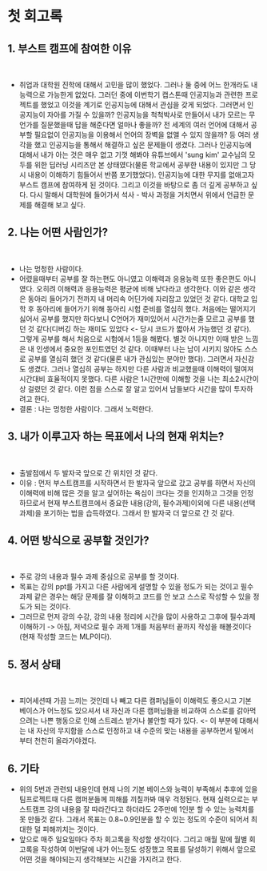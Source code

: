<!--
변셩운 마스터님께서 회고록에 대한 기록을 하면서 남과 비교하지 않고 과거의 자신과 비교하면서 학습하는게 좋다고 추천하셔서 한번 적어보려고 한다.

아래는 슬랙에서 마스터님께서 말한 내용이다.

여러분들이 어떤 사람인지, 오늘 한번 작성해보세요. 나는 어떤 사람이고, 왜 이 과정에 참여했는지, 그리고 나는 어떤 사람이 되고 싶고, 어떤 분야에서 일을 하고싶은지. 내가 현재 알고 있는 지식은 무엇인지?

이 부분을 기반으로 매달 회고해보세요. 이 부분의 변화가 있는지, 어떤 지식이 늘었는지?

살다보면 비교를 하게 되는데, 타인과 비교하는 것보단 과거의 나와 비교를 하면 좋을 것 같습니다. 
-->

# 첫 회고록

## 1. 부스트 캠프에 참여한 이유 
<br>

- 취업과 대학원 진학에 대해서 고민을 많이 했었다. 그러나 둘 중에 어느 한개라도 내 능력으로 가능한게 없었다. 그러던 중에 이번학기 캡스톤때 인공지능과 관련한 프로젝트를 했었고 이것을 계기로 인공지능에 대해서 관심을 갖게 되었다. 그러면서 인공지능이 자아를 가질 수 있을까? 인공지능을 척척박사로 만들어서 내가 모르는 무언가를 질문했을때 답을 해준다면 얼마나 좋을까? 전 세계의 여러 언어에 대해서 공부할 필요없이 인공지능을 이용해서 언어의 장벽을 없앨 수 있지 않을까? 등 여러 생각을 했고 인공지능을 통해서 해결하고 싶은 문제들이 생겼다. 그러나 인공지능에 대해서 내가 아는 것은 매우 없고 기껏 해봐야 유튜브에서 'sung kim' 교수님의 모두를 위한 딥러닝 시리즈만 본 상태였다(물론 학교에서 공부한 내용이 있지만 그 당시 내용이 이해하기 힘들어서 반쯤 포기했었다). 인공지능에 대한 무지를 없애고자 부스트 캠프에 참여하게 된 것이다. 그리고 이것을 바탕으로 좀 더 깊게 공부하고 싶다. 다시 말해서 대학원에 들어가서 석사 - 박사 과정을 거치면서 위에서 언급한 문제를 해결해 보고 싶다.  

## 2. 나는 어떤 사람인가?
<br>

- 나는 멍청한 사람이다. 
- 어렸을때부터 공부를 잘 하는편도 아니였고 이해력과 응용능력 또한 좋은편도 아니였다. 오히려 이해력과 응용능력은 평균에 비해 낮다라고 생각한다. 이와 같은 생각은 동아리 들어가기 전까지 내 머리속 어딘가에 자리잡고 있었던 것 같다. 대학교 입학 후 동아리에 들어가기 위해 동아리 시험 준비를 열심히 했다. 처음에는 떨어지기 싫어서 공부를 했지만 하다보니 C언어가 재미있어서 시간가는줄 모르고 공부를 했던 것 같다(디버깅 하는 재미도 있었다 <- 당시 코드가 짧아서 가능했던 것 같다). 그렇게 공부를 해서 처음으로 시험에서 1등을 해봤다. 별것 아니지만 이때 받은 느낌은 내 인생에서 중요한 포인트였던 것 같다. 이때부터 나는 남이 시키지 않아도 스스로 공부를 열심히 했던 것 같다(물론 내가 관심있는 분야만 했다). 그러면서 자신감도 생겼다. 그러나 열심히 공부는 하지만 다른 사람과 비교했을때 이해력이 떨여져 시간대비 효율적이지 못했다. 다른 사람은 1시간만에 이해할 것을 나는 최소2시간이상 걸렸던 것 같다. 이런 점을 스스로 잘 알고 있어서 남들보다 시간을 많이 투자하려고 한다. 
- 결론 : 나는 멍청한 사람이다. 그래서 노력한다.

## 3. 내가 이루고자 하는 목표에서 나의 현재 위치는?
<br>

- 출발점에서 두 발자국 앞으로 간 위치인 것 같다.
- 이유 : 먼저 부스트캠프를 시작하면서 한 발자국 앞으로 갔고 공부를 하면서 자신의 이해력에 비해 많은 것을 알고 싶어하는 욕심이 크다는 것을 인지하고 그것을 인정하므로서 현재 부스트캠프에서 중요한 내용(강의, 필수과제)이외에 다른 내용(선택과제)을 포기하는 법을 습득하였다. 그래서 한 발자국 더 앞으로 간 것 같다.

## 4. 어떤 방식으로 공부할 것인가?
<br>

- 주로 강의 내용과 필수 과제 중심으로 공부를 할 것이다.
- 목표는 강의 ppt를 가지고 다른 사람에게 설명할 수 있을 정도가 되는 것이고 필수 과제 같은 경우는 해당 문제를 잘 이해하고 코드를 안 보고 스스로 작성할 수 있을 정도가 되는 것이다.
- 그러므로 먼저 강의 수강, 강의 내용 정리에 시간을 많이 사용하고 그후에 필수과제 이해하기 -> 아침, 저녁으로 필수 과제 1개를 처음부터 끝까지 작성을 해볼것이다(현재 작성할 코드는 MLP이다).

## 5. 정서 상태
<br>

- 피어세션때 가끔 느끼는 것인데 나 빼고 다른 캠퍼님들이 이해력도 좋으시고 기본 베이스가 어느정도 있으셔서 내 자신과 다른 캠퍼님들을 비교하여 스스로를 갉아먹으려는 나쁜 행동으로 인해 스트레스 받거나 불안할 때가 있다. <- 이 부분에 대해서는 내 자신의 무지함을 스스로 인정하고 내 수준의 맞는 내용을 공부하면서 밑에서부터 천천히 올라가야겠다. 

## 6. 기타

- 위의 5번과 관련되 내용인데 현제 나의 기본 베이스와 능력이 부족해서 추후에 있을 팀프로젝트때 다른 캠퍼분들께 피해를 끼칠까봐 매우 걱정된다. 현재 실력으로는 부스트캠프 강의 내용을 잘 따라간다고 하더라도 2주만에 1인분 할 수 있는 능력치를 못 만들것 같다. 그래서 목표는 0.8~0.9인분을 할 수 있는 정도의 수준이 되어서 최대한 덜 피해끼치는 것이다.
- 앞으로 매주 일요일마다 주차 회고록을 작성할 생각이다. 그리고 매월 말에 월별 회고록을 작성하여 이번달에 내가 어느정도 성장했고 목표를 달성하기 위해서 앞으로 어떤 것을 해야되는지 생각해보는 시간을 가지려고 한다. 
